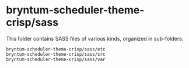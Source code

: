 # bryntum-scheduler-theme-crisp/sass

This folder contains SASS files of various kinds, organized in sub-folders:

    bryntum-scheduler-theme-crisp/sass/etc
    bryntum-scheduler-theme-crisp/sass/src
    bryntum-scheduler-theme-crisp/sass/var
